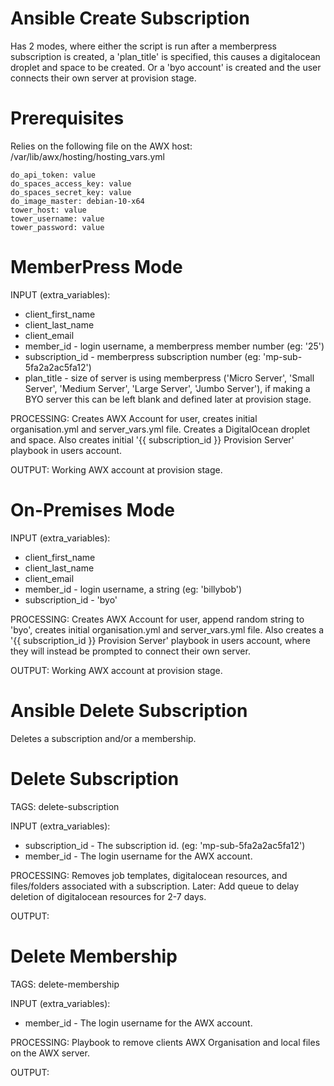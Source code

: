 # Ansible Create Subscription

Has 2 modes, where either the script is run after a memberpress subscription is created, a 'plan_title' is specified, this causes a digitalocean droplet and space to be created. Or a 'byo account' is created and the user connects their own server at provision stage.

# Prerequisites

Relies on the following file on the AWX host: /var/lib/awx/hosting/hosting_vars.yml
```
do_api_token: value
do_spaces_access_key: value
do_spaces_secret_key: value
do_image_master: debian-10-x64
tower_host: value
tower_username: value
tower_password: value
```

# MemberPress Mode

INPUT (extra_variables):
- client_first_name
- client_last_name
- client_email
- member_id - login username, a memberpress member number (eg: '25')
- subscription_id - memberpress subscription number (eg: 'mp-sub-5fa2a2ac5fa12')
- plan_title - size of server is using memberpress ('Micro Server', 'Small Server', 'Medium Server', 'Large Server', 'Jumbo Server'), if making a BYO server this can be left blank and defined later at provision stage.

PROCESSING: Creates AWX Account for user, creates initial organisation.yml and server_vars.yml file. Creates a DigitalOcean droplet and space. Also creates initial '{{ subscription_id }} Provision Server' playbook in users account.

OUTPUT: Working AWX account at provision stage.

# On-Premises Mode

INPUT (extra_variables):
- client_first_name
- client_last_name
- client_email
- member_id - login username, a string (eg: 'billybob')
- subscription_id - 'byo'

PROCESSING: Creates AWX Account for user, append random string to 'byo', creates initial organisation.yml and server_vars.yml file. Also creates a '{{ subscription_id }} Provision Server' playbook in users account, where they will instead be prompted to connect their own server.

OUTPUT: Working AWX account at provision stage.

# Ansible Delete Subscription

Deletes a subscription and/or a membership.

# Delete Subscription

TAGS:
delete-subscription

INPUT (extra_variables): 
- subscription_id - The subscription id. (eg: 'mp-sub-5fa2a2ac5fa12')
- member_id - The login username for the AWX account.

PROCESSING: Removes job templates, digitalocean resources, and files/folders associated with a subscription. Later: Add queue to delay deletion of digitalocean resources for 2-7 days.

OUTPUT:

# Delete Membership

TAGS:
delete-membership

INPUT (extra_variables): 
- member_id - The login username for the AWX account.

PROCESSING: Playbook to remove clients AWX Organisation and local files on the AWX server.

OUTPUT:
